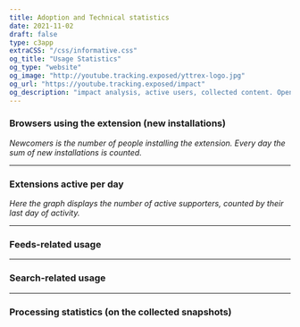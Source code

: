 ```yaml
---
title: Adoption and Technical statistics
date: 2021-11-02
draft: false
type: c3app
extraCSS: "/css/informative.css"
og_title: "Usage Statistics"
og_type: "website"
og_image: "http://youtube.tracking.exposed/yttrex-logo.jpg"
og_url: "https://youtube.tracking.exposed/impact"
og_description: "impact analysis, active users, collected content. Open-data as long as is privacy preserving"
---
```


<!-- the graphs are appended in the 'div'. the ID #impression-graph is referenced in hugo-theme-trex/layouts/c3app/single.html -->

### Browsers using the extension (new installations)
<div id="supporters-graph" class="c3graph"></div>

_Newcomers is the number of people installing the extension. Every day the sum of new installations is counted._

---
### Extensions active per day
<div id="active-graph" class="c3graph"></div>

_Here the graph displays the number of active supporters, counted by their last day of activity._

---
### Feeds-related usage
<div id="feeds-graph" class="c3graph"></div>

---
### Search-related usage
<div id="search-graph" class="c3graph"></div>

---
### Processing statistics (on the collected snapshots)
<div id="processing-graph" class="c3graph"></div>
